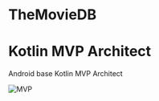 # TheMovieDB
# Kotlin MVP Architect
Android base Kotlin MVP Architect

![MVP](https://camo.githubusercontent.com/34d1dcff3c44a453b2f6465b9a6ad2cf692806da/68747470733a2f2f6a616e69736861722e6769746875622e696f2f696d616765732f6d76702d6170702d706963732f6d76702d696e7465726163746f722d617263682e706e67)
